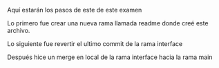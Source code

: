 Aquí estarán los pasos de este de este examen

Lo primero fue crear una nueva rama llamada readme donde creé este archivo.

Lo siguiente fue revertir el ultimo commit de la rama interface

Después hice un merge en local de la rama interface hacia la rama main



